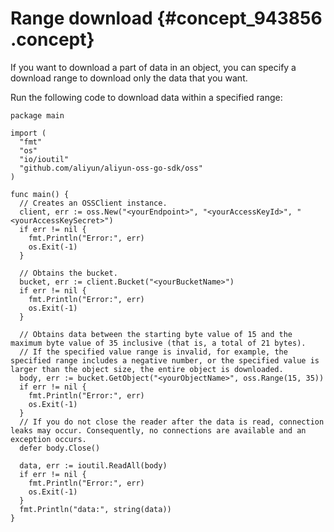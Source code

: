 # Range download {#concept_943856 .concept}

If you want to download a part of data in an object, you can specify a download range to download only the data that you want.

Run the following code to download data within a specified range:

``` {#codeblock_fab_j8x_8mx}
package main

import (
  "fmt"
  "os"
  "io/ioutil"
  "github.com/aliyun/aliyun-oss-go-sdk/oss"
)

func main() {
  // Creates an OSSClient instance.
  client, err := oss.New("<yourEndpoint>", "<yourAccessKeyId>", "<yourAccessKeySecret>")
  if err != nil {
    fmt.Println("Error:", err)
    os.Exit(-1)
  }

  // Obtains the bucket.
  bucket, err := client.Bucket("<yourBucketName>")
  if err != nil {
    fmt.Println("Error:", err)
    os.Exit(-1)
  }

  // Obtains data between the starting byte value of 15 and the maximum byte value of 35 inclusive (that is, a total of 21 bytes).
  // If the specified value range is invalid, for example, the specified range includes a negative number, or the specified value is larger than the object size, the entire object is downloaded.
  body, err := bucket.GetObject("<yourObjectName>", oss.Range(15, 35))
  if err != nil {
    fmt.Println("Error:", err)
    os.Exit(-1)
  }
  // If you do not close the reader after the data is read, connection leaks may occur. Consequently, no connections are available and an exception occurs.
  defer body.Close()

  data, err := ioutil.ReadAll(body)
  if err != nil {
    fmt.Println("Error:", err)
    os.Exit(-1)
  }
  fmt.Println("data:", string(data))
}
```

